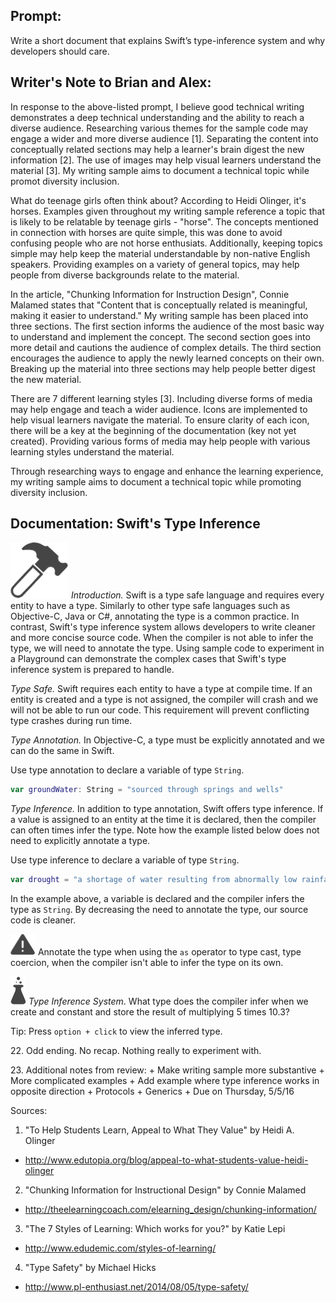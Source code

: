 ## Prompt:
 Write a short document that explains Swift’s type-inference system and why developers should care.

## Writer's Note to Brian and Alex:

 In response to the above-listed prompt, I believe good technical writing demonstrates a deep technical understanding and the ability to reach a diverse audience. Researching various themes for the sample code may engage a wider and more diverse audience [1]. Separating the content into conceptually related sections may help a learner's brain digest the new information [2]. The use of images may help visual learners understand the material [3]. My writing sample aims to document a technical topic while promot diversity inclusion.

 What do teenage girls often think about? According to Heidi Olinger, it's horses. Examples given throughout my writing sample reference a topic that is likely to be relatable by teenage girls - "horse". The concepts mentioned in connection with horses are quite simple, this was done to avoid confusing people who are not horse enthusiats. Additionally, keeping topics simple may help keep the material understandable by non-native English speakers. Providing examples on a variety of general topics, may help people from diverse backgrounds relate to the material.

 In the article, "Chunking Information for Instruction Design", Connie Malamed states that "Content that is conceptually related is meaningful, making it easier to understand." My writing sample has been placed into three sections. The first section informs the audience of the most basic way to understand and implement the concept. The second section goes into more detail and cautions the audience of complex details. The third section encourages the audience to apply the newly learned concepts on their own. Breaking up the material into three sections may help people better digest the new material.

 There are 7 different learning styles [3]. Including diverse forms of media may help engage and teach a wider audience. Icons are implemented to help visual learners navigate the material. To ensure clarity of each icon, there will be a key at the beginning of the documentation (key not yet created). Providing various forms of media may help people with various learning styles understand the material.

 Through researching ways to engage and enhance the learning experience, my writing sample aims to document a technical topic while promoting diversity inclusion.


## Documentation: Swift's Type Inference
 ![Build icon](./images/hammer.png) *Introduction.* Swift is a type safe language and requires every entity to have a type. Similarly to other type safe languages such as Objective-C, Java or C#, annotating the type is a common practice. In contrast, Swift's type inference system allows developers to write cleaner and more concise source code. When the compiler is not able to infer the type, we will need to annotate the type. Using sample code to experiment in a Playground can demonstrate the complex cases that Swift's type inference system is prepared to handle.

 *Type Safe.* Swift requires each entity to have a type at compile time. If an entity is created and a type is not assigned, the compiler will crash and we will not be able to run our code. This requirement will prevent conflicting type crashes during run time.

 *Type Annotation.* In Objective-C, a type must be explicitly annotated and we can do the same in Swift.

 Use type annotation to declare a variable of type `String`.

 ```swift
 var groundWater: String = "sourced through springs and wells"
 ```

 *Type Inference.* In addition to type annotation, Swift offers type inference. If a value is assigned to an entity at the time it is declared, then the compiler can often times infer the type. Note how the example listed below does not need to explicitly annotate a type.

 Use type inference to declare a variable of type `String`.

 ```swift
 var drought = "a shortage of water resulting from abnormally low rainfall"
 ```

 In the example above, a variable is declared and the compiler infers the type as `String`. By decreasing the need to annotate the type, our source code is cleaner.

 ![Caution icon](./images/caution_sm.png)
 Annotate the type when using the `as` operator to type cast, type coercion, when the compiler isn't able to infer the type on its own.

 ![Experiment icon](./images/experiment_sm.png) *Type Inference System*. What type does the compiler infer when we create and constant and store the result of multiplying 5 times 10.3?

 Tip: Press `option + click` to view the inferred type.

 22\. Odd ending. No recap. Nothing really to experiment with.

 23\. Additional notes from review:
    + Make writing sample more substantive
    + More complicated examples
    + Add example where type inference works in opposite direction
    + Protocols
    + Generics
    + Due on Thursday, 5/5/16

Sources:
1. "To Help Students Learn, Appeal to What They Value" by Heidi A. Olinger
- http://www.edutopia.org/blog/appeal-to-what-students-value-heidi-olinger

2. "Chunking Information for Instructional Design" by Connie Malamed
- http://theelearningcoach.com/elearning_design/chunking-information/

3. "The 7 Styles of Learning: Which works for you?" by Katie Lepi
- http://www.edudemic.com/styles-of-learning/

4. "Type Safety" by Michael Hicks
- http://www.pl-enthusiast.net/2014/08/05/type-safety/